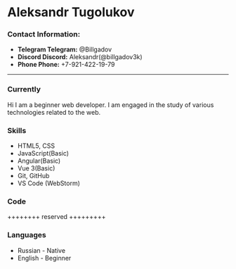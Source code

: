 # Aleksandr Tugolukov

### Contact Information:
- **Telegram Telegram:** @Billgadov
- **Discord Discord:** Aleksandr(@billgadov3k)
- **Phone Phone:** +7-921-422-19-79
-----------------------------------------
### Currently
Hi
I am a beginner web developer. I am engaged in the study of various technologies related to the web.
### Skills
- HTML5, CSS
- JavaScript(Basic)
- Angular(Basic)
- Vue 3(Basic)
- Git, GitHub
- VS Code (WebStorm)

### Code
++++++++ reserved +++++++++

### Languages
- Russian - Native
- English - Beginner